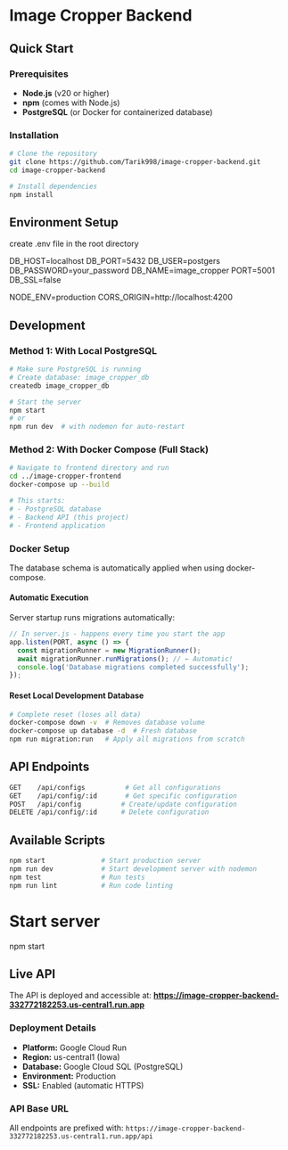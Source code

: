 # Image Cropper Backend

## Quick Start

### Prerequisites
- **Node.js** (v20 or higher)
- **npm** (comes with Node.js)
- **PostgreSQL** (or Docker for containerized database)

### Installation
```bash
# Clone the repository
git clone https://github.com/Tarik998/image-cropper-backend.git
cd image-cropper-backend

# Install dependencies
npm install
```

## Environment Setup
create .env file in the root directory

DB_HOST=localhost
DB_PORT=5432
DB_USER=postgers
DB_PASSWORD=your_password
DB_NAME=image_cropper
PORT=5001   
DB_SSL=false

NODE_ENV=production
CORS_ORIGIN=http://localhost:4200

## Development

### Method 1: With Local PostgreSQL
```bash
# Make sure PostgreSQL is running
# Create database: image_cropper_db
createdb image_cropper_db

# Start the server
npm start
# or
npm run dev  # with nodemon for auto-restart
```

### Method 2: With Docker Compose (Full Stack)
```bash
# Navigate to frontend directory and run
cd ../image-cropper-frontend
docker-compose up --build

# This starts:
# - PostgreSQL database
# - Backend API (this project)
# - Frontend application
```

### Docker Setup
The database schema is automatically applied when using docker-compose.


#### **Automatic Execution**
Server startup runs migrations automatically:
```javascript
// In server.js - happens every time you start the app
app.listen(PORT, async () => {
  const migrationRunner = new MigrationRunner();
  await migrationRunner.runMigrations(); // ← Automatic!
  console.log('Database migrations completed successfully');
});
```

#### **Reset Local Development Database**
```bash
# Complete reset (loses all data)
docker-compose down -v  # Removes database volume
docker-compose up database -d  # Fresh database
npm run migration:run   # Apply all migrations from scratch
```


## API Endpoints

```bash
GET    /api/configs          # Get all configurations
GET    /api/config/:id       # Get specific configuration
POST   /api/config          # Create/update configuration
DELETE /api/config/:id      # Delete configuration
```

## Available Scripts

```bash
npm start              # Start production server
npm run dev            # Start development server with nodemon
npm test               # Run tests
npm run lint           # Run code linting
```

# Start server
npm start

## Live API

The API is deployed and accessible at:
**https://image-cropper-backend-332772182253.us-central1.run.app**

### Deployment Details
- **Platform:** Google Cloud Run
- **Region:** us-central1 (Iowa)
- **Database:** Google Cloud SQL (PostgreSQL)
- **Environment:** Production
- **SSL:** Enabled (automatic HTTPS)

### API Base URL
All endpoints are prefixed with: `https://image-cropper-backend-332772182253.us-central1.run.app/api`
